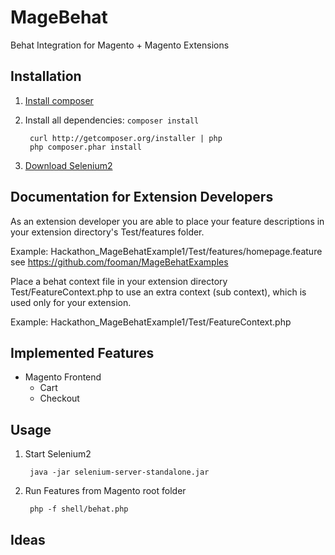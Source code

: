 # MageBehat

Behat Integration for Magento + Magento Extensions

## Installation
1. [Install composer](http://getcomposer.org/doc/01-basic-usage.md#installation)
2. Install all dependencies: `composer install`

		curl http://getcomposer.org/installer | php
		php composer.phar install

3. [Download Selenium2](http://seleniumhq.org/download/)

## Documentation for Extension Developers
As an extension developer you are able to place your feature descriptions in your extension directory's Test/features folder.

Example:
Hackathon_MageBehatExample1/Test/features/homepage.feature
see https://github.com/fooman/MageBehatExamples

Place a behat context file in your extension directory Test/FeatureContext.php to use an extra context (sub context), which is used only for your extension.

Example:
Hackathon_MageBehatExample1/Test/FeatureContext.php

## Implemented Features
- Magento Frontend
	- Cart 	
	- Checkout 

## Usage
1. Start Selenium2 
		
		java -jar selenium-server-standalone.jar

2. Run Features from Magento root folder

		php -f shell/behat.php

## Ideas